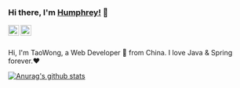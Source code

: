 ### Hi there, I'm [Humphrey!](https://github.com/LordHumphrey/) 👋

<a href="https://twitter.com/HumphreyWoolley">
  <img align="left" alt="ruki's Twitter | Twitter" width="22px" src="https://cdn.jsdelivr.net/npm/simple-icons@v3/icons/twitter.svg" />
</a>
<a href="https://t.me/LordHumphreyAppleby">
  <img align="left" alt="ruki's Telegram" width="22px" src="https://cdn.jsdelivr.net/npm/simple-icons@v3/icons/telegram.svg" />
</a>
<br/>
<br/>

Hi, I'm TaoWong, a Web Developer 🚀 from China. I love Java & Spring forever.❤️ 

[![Anurag's github stats](https://github-readme-stats.vercel.app/api?username=LordHumphrey)](https://github.com/anuraghazra/github-readme-stats)

<!--
**LordHumphrey/LordHumphrey** is a ✨ _special_ ✨ repository because its `README.md` (this file) appears on your GitHub profile.

Here are some ideas to get you started:

- 🔭 I’m currently working on ...
- 🌱 I’m currently learning ...
- 👯 I’m looking to collaborate on ...
- 🤔 I’m looking for help with ...
- 💬 Ask me about ...
- 📫 How to reach me: ...
- 😄 Pronouns: ...
- ⚡ Fun fact: ...
-->
